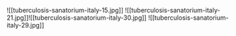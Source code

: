 ![[tuberculosis-sanatorium-italy-15.jpg]]
![[tuberculosis-sanatorium-italy-21.jpg]]![[tuberculosis-sanatorium-italy-30.jpg]]
![[tuberculosis-sanatorium-italy-29.jpg]]
